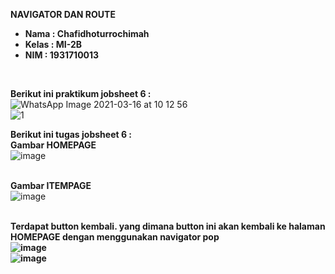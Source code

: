 <b>NAVIGATOR DAN ROUTE</b>

<ul>
  <li><b>Nama    : Chafidhoturrochimah</b></li>
  <li><b>Kelas   : MI-2B</b></li>
  <li><b>NIM     : 1931710013</b></li>  
</ul><br>

<b>Berikut ini praktikum jobsheet 6 :</b><br>
![WhatsApp Image 2021-03-16 at 10 12 56](https://user-images.githubusercontent.com/52942668/111269140-c7ae3f80-8660-11eb-84fd-cfdea87bc3fc.jpeg) <br>
![1](https://user-images.githubusercontent.com/52942668/111269019-a1889f80-8660-11eb-8434-c3a84b2b8d48.jpeg) <br>

<b>Berikut ini tugas jobsheet 6 :</b><br>
<b>Gambar HOMEPAGE </b><br>
![image](https://user-images.githubusercontent.com/52942668/111269397-2a074000-8661-11eb-9ee5-aecb48aeaa39.png) <br><br>

<b>Gambar ITEMPAGE </b><br>
![image](https://user-images.githubusercontent.com/52942668/111269647-78b4da00-8661-11eb-9ac7-25ad28b1c093.png) <br><br>

<b>Terdapat button kembali. yang dimana button ini akan kembali ke halaman HOMEPAGE dengan menggunakan navigator pop <b><br>
![image](https://user-images.githubusercontent.com/52942668/111270268-3cce4480-8662-11eb-9548-2b8fb60c0644.png) <br>
![image](https://user-images.githubusercontent.com/52942668/111269911-c5001a00-8661-11eb-84f5-1dae2bb9cd64.png) <br><br>

